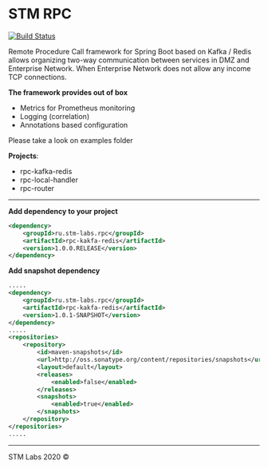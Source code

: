 # STM RPC

[![Build Status](https://usn.stm-labs.ru:8099/api/badges/stm-labs/stm-rpc/status.svg)](https://usn.stm-labs.ru:8099/stm-labs/stm-rpc)

Remote Procedure Call framework for Spring Boot based on Kafka / Redis allows organizing two-way communication between services in DMZ and Enterprise Network. When Enterprise Network does not allow any income TCP connections.

**The framework provides out of box**

- Metrics for Prometheus monitoring
- Logging (correlation)
- Annotations based configuration

Please take a look on examples folder

**Projects**:

 - rpc-kafka-redis
 - rpc-local-handler
 - rpc-router

---

**Add dependency to your project** 

```xml
<dependency>
    <groupId>ru.stm-labs.rpc</groupId>
    <artifactId>rpc-kakfa-redis</artifactId>
    <version>1.0.0.RELEASE</version>
</dependency>
```

**Add snapshot dependency**

```xml
.....
<dependency>
    <groupId>ru.stm-labs.rpc</groupId>
    <artifactId>rpc-kakfa-redis</artifactId>
    <version>1.0.1-SNAPSHOT</version>
</dependency>
.....
<repositories>
    <repository>
        <id>maven-snapshots</id>
        <url>http://oss.sonatype.org/content/repositories/snapshots</url>
        <layout>default</layout>
        <releases>
            <enabled>false</enabled>
        </releases>
        <snapshots>
            <enabled>true</enabled>
        </snapshots>
    </repository>
</repositories>
.....    
```



----
STM Labs 2020 &copy;